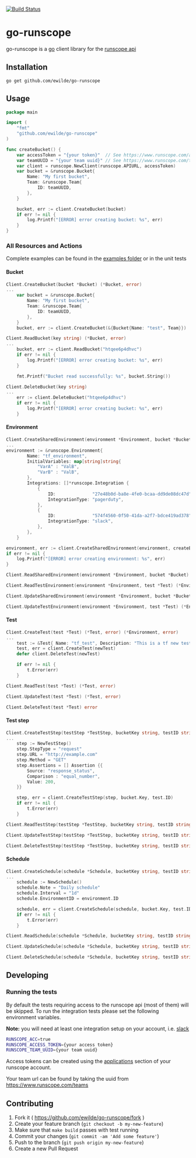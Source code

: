 [![Build Status](https://travis-ci.org/ewilde/go-runscope.svg?branch=master)](https://travis-ci.org/ewilde/go-runscope)

# go-runscope
go-runscope is a [go](https://golang.org/) client library for the
[runscope api](https://www.runscope.com/docs/api)

## Installation

```
go get github.com/ewilde/go-runscope
```

## Usage
```go
package main

import (
    "fmt"
    "github.com/ewilde/go-runscope"
)

func createBucket() {
    var accessToken = "{your token}"  // See https://www.runscope.com/applications
    var teamUUID = "{your team uuid}" // See https://www.runscope.com/teams
    var client = runscope.NewClient(runscope.APIURL, accessToken)
    var bucket = &runscope.Bucket{
        Name: "My first bucket",
        Team: &runscope.Team{
            ID: teamUUID,
        },
    }

    bucket, err := client.CreateBucket(bucket)
    if err != nil {
        log.Printf("[ERROR] error creating bucket: %s", err)
    }
}
```

### All Resources and Actions
Complete examples can be found in the [examples folder](examples) or
in the unit tests

#### Bucket
```go
Client.CreateBucket(bucket *Bucket) (*Bucket, error)
...
    var bucket = &runscope.Bucket{
        Name: "My first bucket",
        Team: &runscope.Team{
            ID: teamUUID,
        },
    }
	bucket, err := client.CreateBucket(&{Bucket{Name: "test", Team}})
```


```go
Client.ReadBucket(key string) (*Bucket, error)
...
    bucket, err := client.ReadBucket("htqee6p4dhvc")
    if err != nil {
        log.Printf("[ERROR] error creating bucket: %s", err)
    }

    fmt.Printf("Bucket read successfully: %s", bucket.String())
```


```go
Client.DeleteBucket(key string)
...
    err := client.DeleteBucket("htqee6p4dhvc")
    if err != nil {
        log.Printf("[ERROR] error creating bucket: %s", err)
    }
```

#### Environment
```go
Client.CreateSharedEnvironment(environment *Environment, bucket *Bucket) (*Environment, error)
...
environment := &runscope.Environment{
		Name: "tf_environment",
		InitialVariables: map[string]string{
			"VarA" : "ValB",
			"VarB" : "ValB",
		},
		Integrations: []*runscope.Integration {
			{
				ID:              "27e48b0d-ba8e-4fe0-bcaa-dd9de08dc47d",
				IntegrationType: "pagerduty",
			},
			{
				ID:              "574f4560-0f50-41da-a2f7-bdce419ad378",
				IntegrationType: "slack",
			},
		},
	}

environment, err := client.CreateSharedEnvironment(environment, createBucket())
if err != nil {
    log.Printf("[ERROR] error creating environment: %s", err)
}
```

```go
Client.ReadSharedEnvironment(environment *Environment, bucket *Bucket) (*Environment, error)

Client.ReadTestEnvironment(environment *Environment, test *Test) (*Environment, error)

Client.UpdateSharedEnvironment(environment *Environment, bucket *Bucket) (*Environment, error)

Client.UpdateTestEnvironment(environment *Environment, test *Test) (*Environment, error)
```
#### Test
```go
Client.CreateTest(test *Test) (*Test, error) (*Environment, error)
...
    test := &Test{ Name: "tf_test", Description: "This is a tf new test", Bucket: bucket }
	test, err = client.CreateTest(newTest)
	defer client.DeleteTest(newTest)

	if err != nil {
		t.Error(err)
	}

Client.ReadTest(test *Test) (*Test, error)

Client.UpdateTest(test *Test) (*Test, error)

Client.DeleteTest(test *Test) error
```
#### Test step
```go
Client.CreateTestStep(testStep *TestStep, bucketKey string, testID string) (*TestStep, error)
...
    step := NewTestStep()
    step.StepType = "request"
    step.URL = "http://example.com"
    step.Method = "GET"
    step.Assertions = [] Assertion {{
        Source: "response_status",
        Comparison : "equal_number",
        Value: 200,
    }}

    step, err = client.CreateTestStep(step, bucket.Key, test.ID)
    if err != nil {
        t.Error(err)
    }

Client.ReadTestStep(testStep *TestStep, bucketKey string, testID string) (*TestStep, error)

Client.UpdateTestStep(testStep *TestStep, bucketKey string, testID string) (*TestStep, error)

Client.DeleteTestStep(testStep *TestStep, bucketKey string, testID string) error
```
#### Schedule
```go
Client.CreateSchedule(schedule *Schedule, bucketKey string, testID string) (*Schedule, error)
...
    schedule := NewSchedule()
    schedule.Note = "Daily schedule"
    schedule.Interval = "1d"
    schedule.EnvironmentID = environment.ID

    schedule, err = client.CreateSchedule(schedule, bucket.Key, test.ID)
    if err != nil {
        t.Error(err)
    }

Client.ReadSchedule(schedule *Schedule, bucketKey string, testID string) (*Schedule, error)

Client.UpdateSchedule(schedule *Schedule, bucketKey string, testID string) (*Schedule, error)

Client.DeleteSchedule(schedule *Schedule, bucketKey string, testID string) error
```
## Developing
### Running the tests
By default the tests requiring access to the runscope api (most of them)
will be skipped. To run the integration tests please set the following
environment variables.

**Note:** you will need at least one integration setup on your account, i.e.  [slack](https://www.runscope.com/docs/api-testing/slack)

```bash
RUNSCOPE_ACC=true
RUNSCOPE_ACCESS_TOKEN={your access token}
RUNSCOPE_TEAM_UUID={your team uuid}
```
Access tokens can be created using the [applications](https://www.runscope.com/applications)
section of your runscope account.

Your team url can be found by taking the uuid from https://www.runscope.com/teams

## Contributing

1. Fork it ( https://github.com/ewilde/go-runscope/fork )
2. Create your feature branch (`git checkout -b my-new-feature`)
3. Make sure that `make build` passes with test running
3. Commit your changes (`git commit -am 'Add some feature'`)
4. Push to the branch (`git push origin my-new-feature`)
5. Create a new Pull Request


